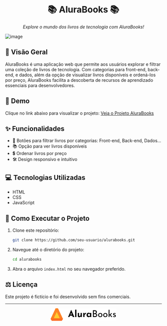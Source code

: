 <div align="center">
  <h1>📚 AluraBooks 📚</h1>
  <p><em>Explore o mundo dos livros de tecnologia com AluraBooks!</em></p>
</div>

![image](https://github.com/pamyszz/alura-books/assets/153380356/b3826d1f-92a3-4bf9-bea0-271b0b82e228)

## 🌟 Visão Geral
AluraBooks é uma aplicação web que permite aos usuários explorar e filtrar uma coleção de livros de tecnologia. Com categorias para front-end, back-end, e dados, além da opção de visualizar livros disponíveis e ordená-los por preço, AluraBooks facilita a descoberta de recursos de aprendizado essenciais para desenvolvedores.

## 🚀 Demo

Clique no link abaixo para visualizar o projeto:
[Veja o Projeto AluraBooks](https://alura-books-three-cyan.vercel.app/)

## ✨ Funcionalidades
- 📘 Botões para filtrar livros por categorias: Front-end, Back-end, Dados...
- 📚 Opção para ver livros disponíveis
- 💲 Ordenar livros por preço
- 🛠️ Design responsivo e intuitivo

## 💻 Tecnologias Utilizadas
- HTML
- CSS
- JavaScript

## 📖 Como Executar o Projeto
1. Clone este repositório:
    ```bash
    git clone https://github.com/seu-usuario/alurabooks.git
    ```
2. Navegue até o diretório do projeto:
    ```bash
    cd alurabooks
    ```
3. Abra o arquivo `index.html` no seu navegador preferido.

## ⚖️ Licença
Este projeto é fictício e foi desenvolvido sem fins comerciais.

---

<div align="center">
  <img src="imagens/Logo-1.png" alt="AluraBooks Logo">
</div>
